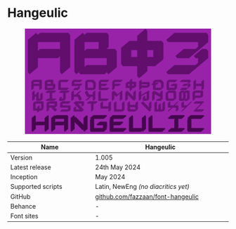 # Hangeulic

<div data-full-width="true"><figure><img src="../../.gitbook/assets/Hangeulic Font Cover landscape.svg" alt=""><figcaption></figcaption></figure></div>

<table><thead><tr><th width="194">Name</th><th width="314">Hangeulic</th></tr></thead><tbody><tr><td>Version</td><td>1.005</td></tr><tr><td>Latest release</td><td>24th May 2024</td></tr><tr><td>Inception</td><td>May 2024</td></tr><tr><td>Supported scripts</td><td>Latin, NewEng <em>(no diacritics yet)</em> </td></tr><tr><td>GitHub</td><td><a href="https://github.com/fazzaan/font-hangeulic">github.com/fazzaan/font-hangeulic</a></td></tr><tr><td>Behance</td><td>-</td></tr><tr><td>Font sites</td><td>-</td></tr></tbody></table>
